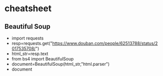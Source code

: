 # cheatsheet

## Beautiful Soup

* import requests
* resp=requests.get("https://www.douban.com/people/62513788/status/2017535708/")
* html_str=resp.text
* from bs4 import BeautifulSoup
* document=BeautifulSoup(html_str,"html.parser")
* document


